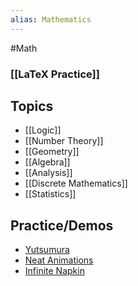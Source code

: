 ```yaml
---
alias: Mathematics
---
```

#Math 
### [[LaTeX Practice]]
## Topics
* [[Logic]]
* [[Number Theory]]
* [[Geometry]]
* [[Algebra]]
* [[Analysis]]
* [[Discrete Mathematics]]
* [[Statistics]]
## Practice/Demos
* [Yutsumura](https://yutsumura.com/)
* [Neat Animations](https://en.wikipedia.org/wiki/User:LucasVB/Gallery)
* [Infinite Napkin](https://venhance.github.io/napkin/Napkin.pdf)